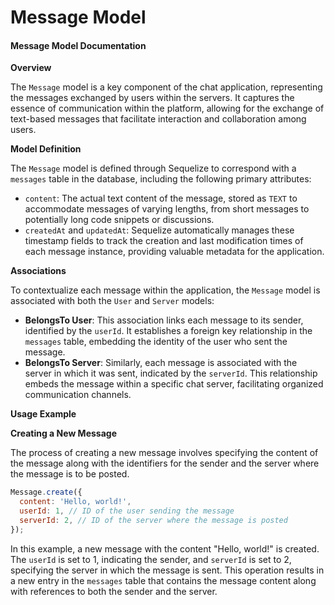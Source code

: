 # Message Model

#### Message Model Documentation

**Overview**

The `Message` model is a key component of the chat application, representing the messages exchanged by users within the servers. It captures the essence of communication within the platform, allowing for the exchange of text-based messages that facilitate interaction and collaboration among users.

**Model Definition**

The `Message` model is defined through Sequelize to correspond with a `messages` table in the database, including the following primary attributes:

* `content`: The actual text content of the message, stored as `TEXT` to accommodate messages of varying lengths, from short messages to potentially long code snippets or discussions.
* `createdAt` and `updatedAt`: Sequelize automatically manages these timestamp fields to track the creation and last modification times of each message instance, providing valuable metadata for the application.

**Associations**

To contextualize each message within the application, the `Message` model is associated with both the `User` and `Server` models:

* **BelongsTo User**: This association links each message to its sender, identified by the `userId`. It establishes a foreign key relationship in the `messages` table, embedding the identity of the user who sent the message.
* **BelongsTo Server**: Similarly, each message is associated with the server in which it was sent, indicated by the `serverId`. This relationship embeds the message within a specific chat server, facilitating organized communication channels.

**Usage Example**

**Creating a New Message**

The process of creating a new message involves specifying the content of the message along with the identifiers for the sender and the server where the message is to be posted.

```javascript
Message.create({
  content: 'Hello, world!',
  userId: 1, // ID of the user sending the message
  serverId: 2, // ID of the server where the message is posted
});
```

In this example, a new message with the content "Hello, world!" is created. The `userId` is set to 1, indicating the sender, and `serverId` is set to 2, specifying the server in which the message is sent. This operation results in a new entry in the `messages` table that contains the message content along with references to both the sender and the server.
